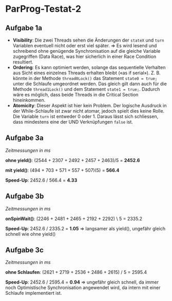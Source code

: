 # ParProg-Testat-2

## Aufgabe 1a

- **Visibility**: Die zwei Threads sehen die Änderungen der `stateX` und `turn` Variablen eventuell nicht oder erst viel später. => Es wird lesend und schreibend ohne genügende Synchronisation auf die gleiche Variable zugegriffen (Data Race), was hier sicherlich in einer Race Condition resultiert. 
- **Ordering**: Es kann optimiert werden, solange das sequentielle Verhalten aus Sicht eines einzelnes Threads erhalten bleibt («as if serial»). Z. B. könnte in der Methode `thread0Lock()` das Statement `state0 = true;` unter die Schlaufe umgeordnet werden. Das gleich gilt dann auch für die Methode `thread1Lock()` und dem Statement `state1 = true;`.  Dadurch wäre es möglich, dass beide Threads in die Critical Section hineinkommen. 
- **Atomicity**: Dieser Aspekt ist hier kein Problem. Der logische Ausdruck in der While-Schlaufe ist zwar nicht atomar, jedoch spielt dies keine Rolle. Die Variable `turn` ist entweder 0 oder 1. Daraus lässt sich schliessen, dass mindestens eine der UND Verknüpfungen `false` ist.

## Aufgabe 3a

*Zeitmessungen in ms*

**ohne yield()**: (2544 + 2307 + 2492 + 2457 + 2463)/5 = **2452.6**

**mit yield()**: (494 + 703 + 571 + 557 + 507)(5) = **566.4**

**Speed-Up**: 2452.6 / 566.4 = **4.33**

## Aufgabe 3b

*Zeitmessungen in ms*

**onSpinWait()**: (2246 + 2481 + 2465 + 2192 + 2292) \ 5 = 2335.2

**Speed-Up**: 2452.6 / 2335.2 = **1.05** => langsamer als yield(), ungefähr gleich schnell wie ohne yield()

## Aufgabe 3c

*Zeitmessungen in ms*

**ohne Schlaufen**: (2621 + 2719 + 2536 + 2486 + 2615) / 5 = 2595.4

**Speed-Up**: 2452.6 / 2595.4 = **0.94** => ungefähr gleich schnell, da immer noch Optimistische Synchronisation angewendet wird, da intern mit einer Schlaufe implementiert ist. 